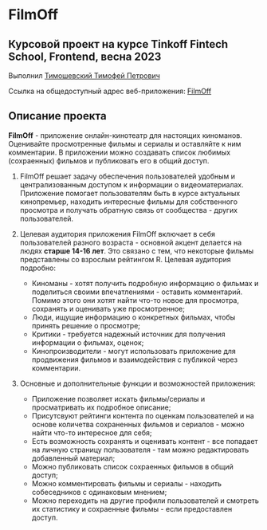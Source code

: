 # FilmOff

## Курсовой проект на курсе Tinkoff Fintech School, Frontend, весна 2023
Выполнил <u>Тимошевский Тимофей Петрович </u> 

Ссылка на общедоступный адрес веб-приложения: [FilmOff](https://coursework-timhok0217-17.vercel.app/ "Добро пожаловать!")


## Описание проекта
<b>FilmOff</b> - приложение онлайн-кинотеатр для настоящих киноманов. Оценивайте просмотренные фильмы и сериалы и оставляйте к ним комментарии. В приложении можно создавать список любимых (сохраенных) фильмов и публиковать его в общий доступ.


1. FilmOff решает задачу обеспечения пользователей удобным и централизованным доступом к информации о видеоматериалах. Приложение помогает пользователям быть в курсе актуальных кинопремьер, находить интересные фильмы для собственного просмотра и получать обратную связь от сообщества - других пользователей.
2. Целевая аудитория приложения FilmOff включает в себя пользователей разного возраста - основной акцент делается на людях  <b>старше 14-16 лет</b>. Это связано с тем, что некоторые фильмы представлены со взрослым рейтингом R.
    Целевая аудитория подробно:
   -    Киноманы - хотят получить подробную информацию о фильмах и поделиться своими впечатлениями - оставить комментарий. Помимо этого они хотят найти что-то новое для просмотра, сохранять и оценивать уже просмотренное;
   -    Люди, ищущие информацию о конкретных фильмах, чтобы принять решение о просмотре;
   -    Критики - требуется надежный источник для получения информации о фильмах, оценок;
   -    Кинопроизводители - могут использовать приложение для продвижения фильмов и взаимодействия с публикой через комментарии.

3. Основные и дополнительные функции и возможностей приложения:
   
   -    Приложение позволяет искать фильмы/сериалы и просматривать их подробное описание;
   -    Присутсвуют рейтинги контента по оценкам пользователей и на основе количетва сохраненных фильмов и сериалов - можно найти что-то интересное для себя;
   -    Есть возможность сохранять и оценивать контент - все попадает на личную страницу пользователя - там можно редактировать добавленный материал;
   -    Можно публиковать список сохраенных фильмов в общий доступ;
   -    Можно комментировать фильмы и сериалы - находить собеседников с одинаковым мнением;
   -    Можно переходить на другие профили пользователей и смотреть их статистику и сохраенные фильмы - если предоставлен доступ. 
